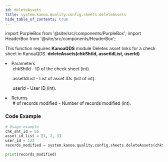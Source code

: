 ```yaml
---
id: deleteAssets
title: system.kanoa.quality.config.sheets.deleteAssets
hide_table_of_contents: true
---
```


import PurpleBox from '@site/src/components/PurpleBox';
import HeaderBox from '@site/src/components/HeaderBox';

<PurpleBox>This function requires <b>KanoaQDS</b> module</PurpleBox>
<HeaderBox header="Description">Deletes asset links for a check sheet in KanoaQDS.</HeaderBox>
<HeaderBox header="Syntax">
    <b>deleteAssets(chkShtId, assetIdList, userId)</b>
    <li> Parameters <br />
        <ul>chkShtId - ID of the check sheet (int).</ul>
        <ul>assetIdList - List of asset IDs (list of int).</ul>
        <ul>userId - User ID (int).</ul>
    </li>
    <li> Returns <br />
        <ul># of records modified - Number of records modified (int).</ul>
    </li>
</HeaderBox>

### Code Example
```python
# Usage example
chk_sht_id = 56
asset_id_list = [1, 2, 3]
user_id = 123
records_modified = system.kanoa.quality.config.sheets.deleteAssets(chkShtId=chk_sht_id, assetIdList=asset_id_list, userId=user_id)

print(records_modified)
